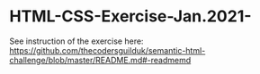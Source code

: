 # HTML-CSS-Exercise-Jan.2021-

See instruction of the exercise here:
https://github.com/thecodersguilduk/semantic-html-challenge/blob/master/README.md#-readmemd 
